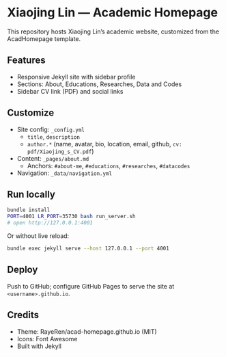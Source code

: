 # Xiaojing Lin — Academic Homepage

This repository hosts Xiaojing Lin’s academic website, customized from the AcadHomepage template.

## Features
- Responsive Jekyll site with sidebar profile
- Sections: About, Educations, Researches, Data and Codes
- Sidebar CV link (PDF) and social links

## Customize
- Site config: `_config.yml`
  - `title`, `description`
  - `author.*` (name, avatar, bio, location, email, github, `cv: pdf/Xiaojing_s_CV.pdf`)
- Content: `_pages/about.md`
  - Anchors: `#about-me`, `#educations`, `#researches`, `#datacodes`
- Navigation: `_data/navigation.yml`

## Run locally
```bash
bundle install
PORT=4001 LR_PORT=35730 bash run_server.sh
# open http://127.0.0.1:4001
```
Or without live reload:
```bash
bundle exec jekyll serve --host 127.0.0.1 --port 4001
```

## Deploy
Push to GitHub; configure GitHub Pages to serve the site at `<username>.github.io`.

## Credits
- Theme: RayeRen/acad-homepage.github.io (MIT)
- Icons: Font Awesome
- Built with Jekyll
